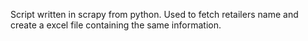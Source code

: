 Script written in scrapy from python. Used to fetch retailers name and create a excel file containing the same information.
